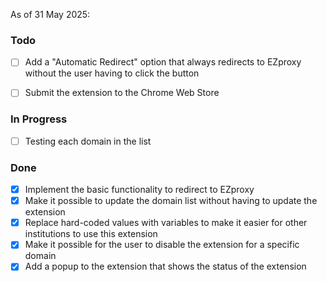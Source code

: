 As of 31 May 2025:

### Todo
- [ ] Add a "Automatic Redirect" option that always redirects to EZproxy without the user having to click the button
- [ ] Submit the extension to the Chrome Web Store 


### In Progress
 - [ ] Testing each domain in the list


### Done
- [x] Implement the basic functionality to redirect to EZproxy
- [x] Make it possible to update the domain list without having to update the extension
- [x] Replace hard-coded values with variables to make it easier for other institutions to use this extension
- [x] Make it possible for the user to disable the extension for a specific domain
- [x] Add a popup to the extension that shows the status of the extension
